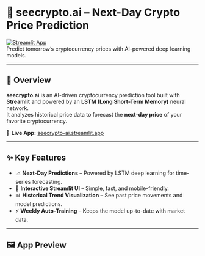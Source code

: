 # 🚀 seecrypto.ai – Next-Day Crypto Price Prediction

[![Streamlit App](https://img.shields.io/badge/Live_App-Click_to_Try-ff4b4b?logo=streamlit)](https://seecrypto-ai.streamlit.app)  
Predict tomorrow’s cryptocurrency prices with AI-powered deep learning models.

---

## 🌟 Overview

**seecrypto.ai** is an AI-driven cryptocurrency prediction tool built with **Streamlit** and powered by an **LSTM (Long Short-Term Memory)** neural network.  
It analyzes historical price data to forecast the **next-day price** of your favorite cryptocurrency.

🔗 **Live App:** [seecrypto-ai.streamlit.app](https://seecrypto-ai.streamlit.app)

---

## ✨ Key Features

- 📈 **Next-Day Predictions** – Powered by LSTM deep learning for time-series forecasting.
- 🎨 **Interactive Streamlit UI** – Simple, fast, and mobile-friendly.
- 📊 **Historical Trend Visualization** – See past price movements and model predictions.
- ⚡ **Weekly Auto-Training** – Keeps the model up-to-date with market data.

---

## 🖼️ App Preview

